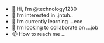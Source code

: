 - 👋 Hi, I’m @technology1230
- 👀 I’m interested in .jntuh..
- 🌱 I’m currently learning ...ece
- 💞️ I’m looking to collaborate on ...job
- 📫 How to reach me ...

<!---
technology1230/technology1230 is a ✨ special ✨ repository because its `README.md` (this file) appears on your GitHub profile.
You can click the Preview link to take a look at your changes.
--->
